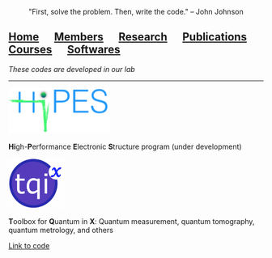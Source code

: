 <p align="center">
"First, solve the problem. Then, write the code." – John Johnson
</p>

## [Home](index.md)<img src="test_space.png" width="30" height="1">[Members](members.md)<img src="test_space.png" width="30" height="1">[Research](research.md)<img src="test_space.png" width="30" height="1">[Publications](publications.md)<img src="test_space.png" width="30" height="1">[Courses](courses.md)<img src="test_space.png" width="30" height="1">[<ins>Softwares</ins>](softwares.md)

_These codes are developed in our lab_

<hr style="solid blue">

<p align="left">
<img src="hipes.png" width="200" height="90">
</p>

**Hi**gh-**P**erformance **E**lectronic **S**tructure program (under development)



<p align="left">
<img src="tqix-logo.png" width="110" height="100">
</p>

**T**oolbox for **Q**uantum in **X**: Quantum measurement, quantum tomography, quantum metrology, and others

[Link to code](https://vqisinfo.wixsite.com/tqix)



